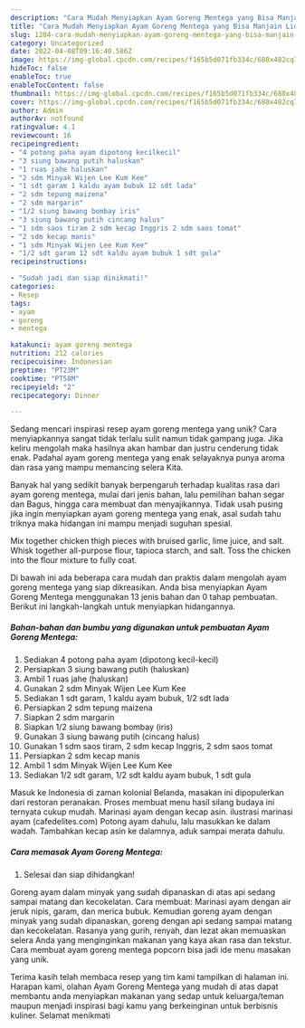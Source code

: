 ```yaml
---
description: "Cara Mudah Menyiapkan Ayam Goreng Mentega yang Bisa Manjain Lidah"
title: "Cara Mudah Menyiapkan Ayam Goreng Mentega yang Bisa Manjain Lidah"
slug: 1204-cara-mudah-menyiapkan-ayam-goreng-mentega-yang-bisa-manjain-lidah
category: Uncategorized
date: 2022-04-08T09:16:40.586Z
image: https://img-global.cpcdn.com/recipes/f165b5d071fb334c/680x482cq70/ayam-goreng-mentega-foto-resep-utama.jpg
hideToc: false
enableToc: true
enableTocContent: false
thumbnail: https://img-global.cpcdn.com/recipes/f165b5d071fb334c/680x482cq70/ayam-goreng-mentega-foto-resep-utama.jpg
cover: https://img-global.cpcdn.com/recipes/f165b5d071fb334c/680x482cq70/ayam-goreng-mentega-foto-resep-utama.jpg
author: Admin
authorAv: notfound
ratingvalue: 4.1
reviewcount: 16
recipeingredient:
- "4 potong paha ayam dipotong kecilkecil"
- "3 siung bawang putih haluskan"
- "1 ruas jahe haluskan"
- "2 sdm Minyak Wijen Lee Kum Kee"
- "1 sdt garam 1 kaldu ayam bubuk 12 sdt lada"
- "2 sdm tepung maizena"
- "2 sdm margarin"
- "1/2 siung bawang bombay iris"
- "3 siung bawang putih cincang halus"
- "1 sdm saos tiram 2 sdm kecap Inggris 2 sdm saos tomat"
- "2 sdm kecap manis"
- "1 sdm Minyak Wijen Lee Kum Kee"
- "1/2 sdt garam 12 sdt kaldu ayam bubuk 1 sdt gula"
recipeinstructions:

- "Sudah jadi dan siap dinikmati!"
categories:
- Resep
tags:
- ayam
- goreng
- mentega

katakunci: ayam goreng mentega 
nutrition: 212 calories
recipecuisine: Indonesian
preptime: "PT23M"
cooktime: "PT58M"
recipeyield: "2"
recipecategory: Dinner

---
```





Sedang mencari inspirasi resep ayam goreng mentega yang unik? Cara menyiapkannya sangat tidak terlalu sulit namun tidak gampang juga. Jika keliru mengolah maka hasilnya akan hambar dan justru cenderung tidak enak. Padahal ayam goreng mentega yang enak selayaknya punya aroma dan rasa yang mampu memancing selera Kita.





Banyak hal yang sedikit banyak berpengaruh terhadap kualitas rasa dari ayam goreng mentega, mulai dari jenis bahan, lalu pemilihan bahan segar dan Bagus, hingga cara membuat dan menyajikannya. Tidak usah pusing jika ingin menyiapkan ayam goreng mentega yang enak,      asal sudah tahu triknya maka hidangan ini mampu menjadi suguhan spesial.














Mix together chicken thigh pieces with bruised garlic, lime juice, and salt. Whisk together all-purpose flour, tapioca starch, and salt. Toss the chicken into the flour mixture to fully coat.






Di bawah ini ada beberapa cara mudah dan praktis dalam mengolah ayam goreng mentega yang siap dikreasikan. Anda bisa menyiapkan Ayam Goreng Mentega menggunakan 13 jenis bahan dan 0 tahap pembuatan. Berikut ini langkah-langkah untuk menyiapkan hidangannya.

<!--inarticleads1-->

##### Bahan-bahan dan bumbu yang digunakan untuk pembuatan Ayam Goreng Mentega:

1. Sediakan 4 potong paha ayam (dipotong kecil-kecil)
1. Persiapkan 3 siung bawang putih (haluskan)
1. Ambil 1 ruas jahe (haluskan)
1. Gunakan 2 sdm Minyak Wijen Lee Kum Kee
1. Sediakan 1 sdt garam, 1 kaldu ayam bubuk, 1/2 sdt lada
1. Persiapkan 2 sdm tepung maizena
1. Siapkan 2 sdm margarin
1. Siapkan 1/2 siung bawang bombay (iris)
1. Gunakan 3 siung bawang putih (cincang halus)
1. Gunakan 1 sdm saos tiram, 2 sdm kecap Inggris, 2 sdm saos tomat
1. Persiapkan 2 sdm kecap manis
1. Ambil 1 sdm Minyak Wijen Lee Kum Kee
1. Sediakan 1/2 sdt garam, 1/2 sdt kaldu ayam bubuk, 1 sdt gula


Masuk ke Indonesia di zaman kolonial Belanda, masakan ini dipopulerkan dari restoran peranakan. Proses membuat menu hasil silang budaya ini ternyata cukup mudah. Marinasi ayam dengan kecap asin. ilustrasi marinasi ayam (cafedelites.com) Potong ayam dahulu, lalu masukkan ke dalam wadah. Tambahkan kecap asin ke dalamnya, aduk sampai merata dahulu. 

<!--inarticleads2-->

##### Cara memasak Ayam Goreng Mentega:


1. Selesai dan siap dihidangkan!

Goreng ayam dalam minyak yang sudah dipanaskan di atas api sedang sampai matang dan kecokelatan. Cara membuat: Marinasi ayam dengan air jeruk nipis, garam, dan merica bubuk. Kemudian goreng ayam dengan minyak yang sudah dipanaskan, goreng dengan api sedang sampai matang dan kecokelatan. Rasanya yang gurih, renyah, dan lezat akan memuaskan selera Anda yang menginginkan makanan yang kaya akan rasa dan tekstur. Cara membuat ayam goreng mentega popcorn bisa jadi ide menu masakan yang unik. 

Terima kasih telah membaca resep yang tim kami tampilkan di halaman ini. Harapan kami, olahan Ayam Goreng Mentega yang mudah di atas dapat membantu anda menyiapkan makanan yang sedap untuk keluarga/teman maupun menjadi inspirasi bagi kamu yang berkeinginan untuk berbisnis kuliner. Selamat menikmati
